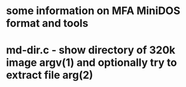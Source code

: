 # some information on MFA MiniDOS format and tools

# md-dir.c - show directory of 320k image argv(1) and optionally try to extract file arg(2)

